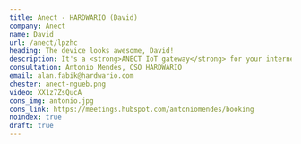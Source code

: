 ```yaml
---
title: Anect - HARDWARIO (David)
company: Anect
name: David
url: /anect/lpzhc
heading: The device looks awesome, David!
description: It's a <strong>ANECT IoT gateway</strong> for your internet of thing innovations.<br/><br/>Interested?
consultation: Antonio Mendes, CSO HARDWARIO
email: alan.fabik@hardwario.com
chester: anect-ngueb.png
video: XX1z7ZsQucA
cons_img: antonio.jpg
cons_link: https://meetings.hubspot.com/antoniomendes/booking
noindex: true
draft: true
---
```

